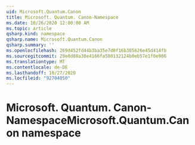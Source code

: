 ```yaml
---
uid: Microsoft.Quantum.Canon
title: Microsoft. Quantum. Canon-Namespace
ms.date: 10/26/2020 12:00:00 AM
ms.topic: article
qsharp.kind: namespace
qsharp.name: Microsoft.Quantum.Canon
qsharp.summary: ''
ms.openlocfilehash: 269d452fd44b3ba35e7d0f16b305626e45d414fb
ms.sourcegitcommit: 29e0d88a30e4166fa580132124b0eb57e1f0e986
ms.translationtype: MT
ms.contentlocale: de-DE
ms.lasthandoff: 10/27/2020
ms.locfileid: "92704050"
---
```

# <a name="microsoftquantumcanon-namespace"></a><span data-ttu-id="7639a-102">Microsoft. Quantum. Canon-Namespace</span><span class="sxs-lookup"><span data-stu-id="7639a-102">Microsoft.Quantum.Canon namespace</span></span>



